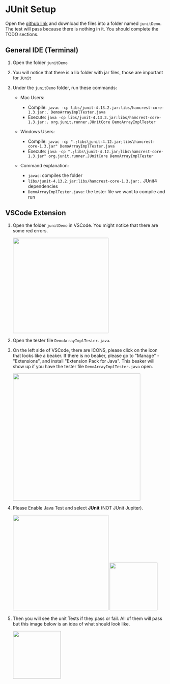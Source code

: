 # JUnit Setup

Open the [github link](https://github.com/Darleenie/junitDemo) and download the files into a folder named `junitDemo`.
The test will pass because there is nothing in it. You should complete the TODO sections.

## General IDE (Terminal)

1. Open the folder `junitDemo`

2. You will notice that there is a lib folder with jar files, those are important for `JUnit`

3. Under the `junitDemo` folder, run these commands:

   - Mac Users: 
      - Compile: `javac -cp libs/junit-4.13.2.jar:libs/hamcrest-core-1.3.jar:. DemoArrayImplTester.java`
      - Execute: `java -cp libs/junit-4.13.2.jar:libs/hamcrest-core-1.3.jar:. org.junit.runner.JUnitCore DemoArrayImplTester`

   - Windows Users:
      - Compile: `javac -cp ".;libs\junit-4.12.jar;libs\hamcrest-core-1.3.jar" DemoArrayImplTester.java`
      - Execute: `java -cp ".;libs\junit-4.12.jar;libs\hamcrest-core-1.3.jar" org.junit.runner.JUnitCore DemoArrayImplTester`

   - Command explanation: 
      - `javac`: compiles the folder
      - `libs/junit-4.13.2.jar:libs/hamcrest-core-1.3.jar:.` JUnit4 dependencies
      - `DemoArrayImplTester.java:` the tester file we want to compile and run

## VSCode Extension

1. Open the folder `junitDemo` in VSCode. You might notice that there are some red errors.

   <img src="https://i.imgur.com/H07YX1d.png" width=300>
   
2. Open the tester file `DemoArrayImplTester.java`.

2. On the left side of VSCode, there are ICONS, please click on the icon that looks like a beaker. 
   If there is no beaker, please go to "Manage" - "Extensions", and install "Extension Pack for Java".
   This beaker will show up if you have the tester file `DemoArrayImplTester.java` open.
   
   <img src="https://i.imgur.com/PZiXvL9.png" height=400>

3. Please Enable Java Test and select **JUnit** (NOT JUnit Jupiter).

   <img src="https://i.imgur.com/pRW5Qfn.png" height=300>
   
   <img src="https://i.imgur.com/Tj6VSXW.png" height=150>
 
4. Then you will see the unit Tests if they pass or fail. All of them will pass but this image below is an idea of what should look like.

   <img src="https://i.imgur.com/Lo3vMvm.png" height=150>



